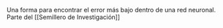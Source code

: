 Una forma para encontrar el error más bajo dentro de una red neuronal.  Parte del [[Semillero de Investigación]]

